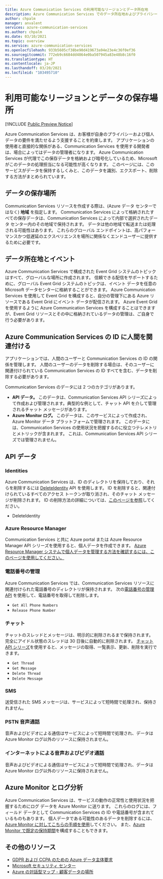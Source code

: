 ```yaml
---
title: Azure Communication Services の利用可能なリージョンとデータ所在地
description: Azure Communication Services でのデータ所在地およびプライバシーに関連した問題について説明します
author: chpalm
manager: anvalent
services: azure-communication-services
ms.author: chpalm
ms.date: 03/10/2021
ms.topic: overview
ms.service: azure-communication-services
ms.openlocfilehash: 933b5605cf38be90d419673a94e23e4c36f0ef36
ms.sourcegitcommit: 772eb9c6684dd4864e0ba507945a83e48b8c16f0
ms.translationtype: HT
ms.contentlocale: ja-JP
ms.lasthandoff: 03/20/2021
ms.locfileid: "103495710"
---
```

# <a name="region-availability-and-data-residency"></a>利用可能なリージョンとデータの保存場所

[!INCLUDE [Public Preview Notice](../includes/public-preview-include.md)]

Azure Communication Services は、お客様が自身のプライバシーおよび個人データの要件を満たせるよう支援することを約束します。 アプリケーションの使用者と直接的な関係がある、Communication Services を使用する開発者は、場合によってはデータの管理者になります。 Azure Communication Services が代理でこの保存データを格納および暗号化しているため、Microsoft がこのデータの処理担当になる可能性が高くなります。 このページには、このサービスがデータを保持するしくみと、このデータを識別、エクスポート、削除する方法がまとめられています。

## <a name="data-residency"></a>データの保存場所

Communication Services リソースを作成する際は、(Azure データ センターではなく) **地域** を指定します。 Communication Services によって格納されたすべての保存データは、Communication Services によって内部で選択されたデータ センター内のその地域で保持されます。 データは他の地域で転送または処理される可能性はあります。 これらのグローバル エンドポイントは、高パフォーマンスかつ低遅延のエクスペリエンスを場所に関係なくエンドユーザーに提供するために必要です。

## <a name="data-residency-and-events"></a>データ所在地とイベント

Azure Communication Services で構成された Event Grid システムのトピックはすべて、グローバルな場所に作成されます。 信頼できる配信をサポートするために、グローバル Event Grid システムのトピックは、イベント データを任意の Microsoft データセンターに格納することができます。 Azure Communication Services を使用して Event Grid を構成すると、自分の管理下にある Azure リソースである Event Grid にイベント データが配信されます。 Azure Event Grid を使用するように Azure Communication Services を構成することはできますが、Event Grid リソースとその中に格納されているデータの管理は、ご自身で行う必要があります。

## <a name="relating-humans-to-azure-communication-services-identities"></a>Azure Communication Services の ID に人間を関連付ける

アプリケーションでは、人間のユーザーと Communication Services の ID の関係を管理します。 人間のユーザーのデータを削除する場合は、そのユーザーに関連付けられている Communication Services の ID すべてを含む、データを削除する必要があります。

Communication Services のデータには 2 つのカテゴリがあります。
- **API データ。** このデータは、Communication Services API シリーズによって作成および管理されます。典型的な例として、チャット API を介して管理されるチャット メッセージがあります。
- **Azure Monitor ログ。** このデータは、このサービスによって作成され、Azure Monitor データ プラットフォームで管理されます。 このデータには、Communication Services の使用状況を把握するのに役立つテレメトリとメトリックが含まれます。 これは、Communication Services API シリーズでは管理されません。

## <a name="api-data"></a>API データ

### <a name="identities"></a>Identities

Azure Communication Services は、ID のディレクトリを保持しており、それらを削除するには [DeleteIdentity](/rest/api/communication/communicationidentity/delete) API を使用します。 ID を削除すると、関連付けられているすべてのアクセス トークンが取り消され、そのチャット メッセージが削除されます。 ID の削除方法の詳細については、[このページを参照](../quickstarts/access-tokens.md)してください。

- DeleteIdentity

### <a name="azure-resource-manager"></a>Azure Resource Manager

Communication Services と共に Azure portal または Azure Resource Manager API シリーズを使用すると、個人データを作成できます。 [Azure Resource Manager システムで個人データを管理する方法を確認するには、このページを使用してください。](../../azure-resource-manager/management/resource-manager-personal-data.md)

### <a name="telephone-number-management"></a>電話番号の管理

Azure Communication Services では、Communication Services リソースに関連付けられた電話番号のディレクトリが保持されます。 次の[電話番号の管理 API](/rest/api/communication/phonenumberadministration) を使用して、電話番号を取得して削除します。

- `Get All Phone Numbers`
- `Release Phone Number`

### <a name="chat"></a>チャット

チャットのスレッドとメッセージは、明示的に削除されるまで保持されます。 完全にアイドル状態のスレッドは 30 日後に自動的に削除されます。 [チャット API シリーズ](/rest/api/communication/chat/chatthread)を使用すると、メッセージの取得、一覧表示、更新、削除を実行できます。

- `Get Thread`
- `Get Message`
- `Delete Thread`
- `Delete Message`

### <a name="sms"></a>SMS

送受信された SMS メッセージは、サービスによって短時間で処理され、保持されません。

### <a name="pstn-voice-calling"></a>PSTN 音声通話

音声およびビデオによる通信はサービスによって短時間で処理され、データは Azure Monitor ログ以外のリソースに保持されません。

### <a name="internet-voice-and-video-calling"></a>インターネットによる音声およびビデオ通話

音声およびビデオによる通信はサービスによって短時間で処理され、データは Azure Monitor ログ以外のリソースに保持されません。

## <a name="azure-monitor-and-log-analytics"></a>Azure Monitor とログ分析

Azure Communication Services は、サービスの動作の正常性と使用状況を把握するためにログ データを Azure Monitor に送ります。 これらのログには、フィールド データとして Communication Services の ID や電話番号が含まれているものもあります。 個人データである可能性のあるデータを削除するには、[Azure Monitor に対してこちらの手順を使用](../../azure-monitor/logs/personal-data-mgmt.md)してください。 また、[Azure Monitor で既定の保持期間](../../azure-monitor/logs/manage-cost-storage.md)を構成することもできます。

## <a name="additional-resources"></a>その他のリソース

- [GDPR および CCPA のための Azure データ主体要求](/microsoft-365/compliance/gdpr-dsr-azure)
- [Microsoft セキュリティ センター](https://www.microsoft.com/trust-center/privacy/data-location)
- [Azure の対話型マップ - 顧客データの場所](https://azuredatacentermap.azurewebsites.net/)
